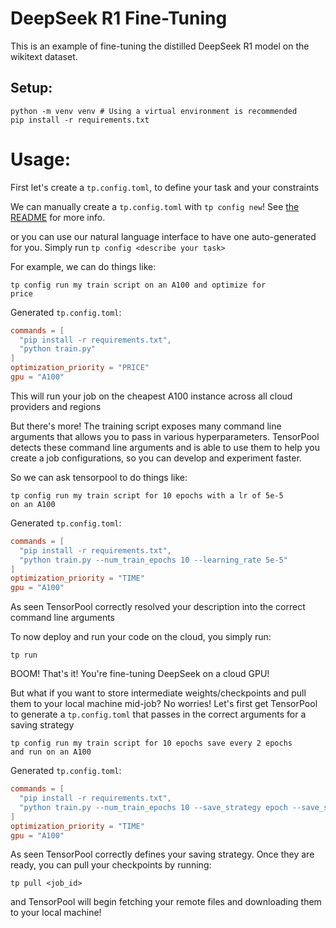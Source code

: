 # DeepSeek R1 Fine-Tuning
This is an example of fine-tuning the distilled DeepSeek R1 model on the wikitext dataset. 

## Setup:
```
python -m venv venv # Using a virtual environment is recommended
pip install -r requirements.txt
```

# Usage:
First let's create a `tp.config.toml`, to define your task and your constraints

We can manually create a `tp.config.toml` with `tp config new`! See [the README](https://github.com/tensorpool/tensorpool?tab=readme-ov-file#configuration) for more info.

or you can use our natural language interface to have one auto-generated for you. Simply run `tp config <describe your task>`

For example, we can do things like:

<code>tp config run my train script on an A100 and optimize for price</code>

Generated `tp.config.toml`:
```toml
commands = [
  "pip install -r requirements.txt",
  "python train.py"
]
optimization_priority = "PRICE"
gpu = "A100"
```
This will run your job on the cheapest A100 instance across all cloud providers and regions

But there's more! The training script exposes many command line arguments that allows you to pass in various hyperparameters. 
TensorPool detects these command line arguments and is able to use them to help you create a job configurations, so you can develop and experiment faster.

So we can ask tensorpool to do things like: 

<code>tp config run my train script for 10 epochs with a lr of 5e-5 on an A100</code>

Generated `tp.config.toml`:
```toml
commands = [
  "pip install -r requirements.txt",
  "python train.py --num_train_epochs 10 --learning_rate 5e-5"
]
optimization_priority = "TIME"
gpu = "A100"
```
As seen TensorPool correctly resolved your description into the correct command line arguments

To now deploy and run your code on the cloud, you simply run: 

`tp run`

BOOM! That's it! You're fine-tuning DeepSeek on a cloud GPU! 

But what if you want to store intermediate weights/checkpoints and pull them to your local machine mid-job?
No worries! Let's first get TensorPool to generate a `tp.config.toml` that passes in the correct arguments for a saving strategy

<code>tp config run my train script for 10 epochs save every 2 epochs and run on an A100</code>

Generated `tp.config.toml`:
```toml
commands = [
  "pip install -r requirements.txt",
  "python train.py --num_train_epochs 10 --save_strategy epoch --save_steps 2"
]
optimization_priority = "TIME"
gpu = "A100"
```

As seen TensorPool correctly defines your saving strategy. Once they are ready, you can pull your checkpoints by running: 

`tp pull <job_id>`

and TensorPool will begin fetching your remote files and downloading them to your local machine!